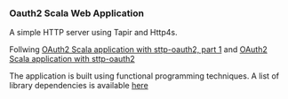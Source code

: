 ### Oauth2 Scala Web Application

A simple HTTP server using Tapir and Http4s.

Follwing [OAuth2 Scala application with sttp-oauth2, part 1](https://blog.michalp.net/posts/scala/oauth2-app-p1/) and [OAuth2 Scala application with sttp-oauth2](https://blog.michalp.net/posts/scala/oauth2-app-p2/)

The application is built using functional programming techniques. A list of library dependencies is available [here](docs/dependencies.md)

